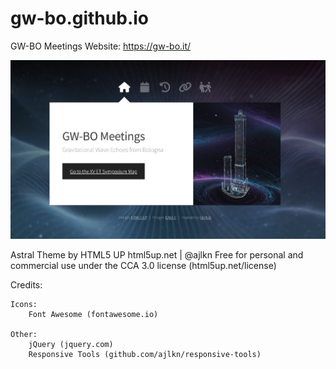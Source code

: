 # gw-bo.github.io
GW-BO Meetings Website: https://gw-bo.it/


![GW-BO Meetings Website](images/screenshot.jpg)


Astral Theme by HTML5 UP
html5up.net | @ajlkn
Free for personal and commercial use under the CCA 3.0 license (html5up.net/license)


Credits:

	Icons:
		Font Awesome (fontawesome.io)

	Other:
		jQuery (jquery.com)
		Responsive Tools (github.com/ajlkn/responsive-tools)
